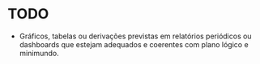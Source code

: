 # TODO

- Gráficos, tabelas ou derivações previstas em relatórios periódicos ou dashboards que estejam adequados e coerentes com plano lógico e minimundo.
